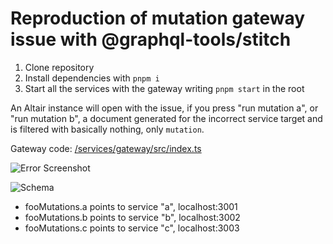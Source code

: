 # Reproduction of mutation gateway issue with @graphql-tools/stitch

1. Clone repository
2. Install dependencies with `pnpm i`
3. Start all the services with the gateway writing `pnpm start` in the root

An Altair instance will open with the issue, if you press "run mutation a", or "run mutation b", a document generated for the incorrect service target and is filtered with basically nothing, only `mutation`.

Gateway code: [/services/gateway/src/index.ts](/services/gateway/src/index.ts)

![Error Screenshot](https://i.imgur.com/9ldliFI.png)

![Schema](https://i.imgur.com/aREi68R.png)

- fooMutations.a points to service "a", localhost:3001
- fooMutations.b points to service "b", localhost:3002
- fooMutations.c points to service "c", localhost:3003